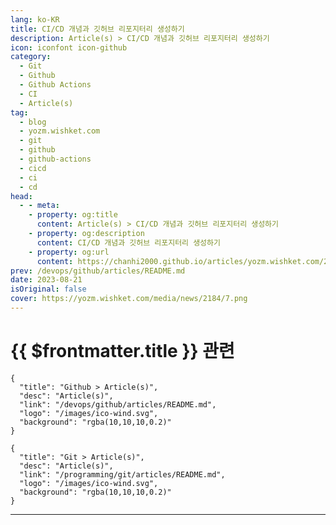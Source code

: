 ```yaml
---
lang: ko-KR
title: CI/CD 개념과 깃허브 리포지터리 생성하기
description: Article(s) > CI/CD 개념과 깃허브 리포지터리 생성하기
icon: iconfont icon-github
category: 
  - Git
  - Github
  - Github Actions
  - CI
  - Article(s)
tag: 
  - blog
  - yozm.wishket.com
  - git
  - github
  - github-actions
  - cicd
  - ci
  - cd
head:
  - - meta:
    - property: og:title
      content: Article(s) > CI/CD 개념과 깃허브 리포지터리 생성하기
    - property: og:description
      content: CI/CD 개념과 깃허브 리포지터리 생성하기
    - property: og:url
      content: https://chanhi2000.github.io/articles/yozm.wishket.com/2184.html
prev: /devops/github/articles/README.md
date: 2023-08-21
isOriginal: false
cover: https://yozm.wishket.com/media/news/2184/7.png
---
```


# {{ $frontmatter.title }} 관련

```component VPCard
{
  "title": "Github > Article(s)",
  "desc": "Article(s)",
  "link": "/devops/github/articles/README.md",
  "logo": "/images/ico-wind.svg",
  "background": "rgba(10,10,10,0.2)"
}
```

```component VPCard
{
  "title": "Git > Article(s)",
  "desc": "Article(s)",
  "link": "/programming/git/articles/README.md",
  "logo": "/images/ico-wind.svg",
  "background": "rgba(10,10,10,0.2)"
}
```

---

<SiteInfo
  name="깃허브 액션으로 CI/CD 구현하기 | 요즘IT"
  desc="CI/CD가 뭐냐고요? 쉽게 말해 개발자가 개발을 마친 후 애플리케이션을 빌드하고, 테스트하고, 원격 저장소에 코드를 업데이트하고, 이를 배포하는 등의 전 과정을 자동화하는 과정을 말합니다. 대부분의 실무 환경에서는 CI/CD를 진행하죠. 여기서는 깃허브 액션을 활용하여 CI/CD를 진행하겠습니다. 이번 글은 ‘GitHub Actions으로 배포 자동화해 보기’의 준비 편으로 CI/CD가 무엇인지 알아보고, 깃허브 리포지터리 생성 및 코드를 푸시하는 과정을 소개합니다."
  url="https://yozm.wishket.com/magazine/detail/2184/"
  logo="https://yozm.wishket.com/static/renewal/img/global/gnb_yozmit.svg"
  preview="https://yozm.wishket.com/media/news/2184/7.png"/>

<!-- TODO: 작성 -->

